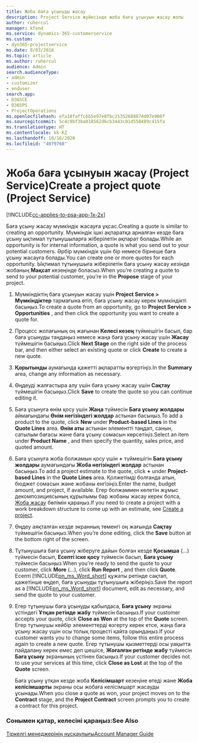```yaml
---
title: Жоба баға ұсынуды жасау
description: Project Service жүйесінде жоба баға ұсынуын жасау жолы
author: ruhercul
manager: kfend
ms.service: dynamics-365-customerservice
ms.custom:
- dyn365-projectservice
ms.date: 8/03/2018
ms.topic: article
ms.author: ruhercul
audience: Admin
search.audienceType:
- admin
- customizer
- enduser
search.app:
- D365CE
- D365PS
- ProjectOperations
ms.openlocfilehash: efa18faffc6b5e97e8fbc21352688874d07e906f
ms.sourcegitcommit: 5c4c9bf3ba018562d6cb3443c01d550489c415fa
ms.translationtype: HT
ms.contentlocale: kk-KZ
ms.lasthandoff: 10/16/2020
ms.locfileid: "4079768"
---
```

# <a name="create-a-project-quote-project-service"></a><span data-ttu-id="acc61-103">Жоба баға ұсынуын жасау (Project Service)</span><span class="sxs-lookup"><span data-stu-id="acc61-103">Create a project quote (Project Service)</span></span>

[!INCLUDE[cc-applies-to-psa-app-1x-2x](../includes/cc-applies-to-psa-app-1x-2x.md)]

<span data-ttu-id="acc61-104">Баға ұсыну жасау мүмкіндік жасауға ұқсас.</span><span class="sxs-lookup"><span data-stu-id="acc61-104">Creating a quote is similar to creating an opportunity.</span></span> <span data-ttu-id="acc61-105">Мүмкіндік ішкі ақпаратқа арналған кезде баға ұсыну ықтимал тұтынушыларға жіберілетін ақпарат болады.</span><span class="sxs-lookup"><span data-stu-id="acc61-105">While an opportunity is for internal information, a quote is what you send out to your potential customers.</span></span> <span data-ttu-id="acc61-106">Әрбір мүмкіндік үшін бір немесе бірнеше баға ұсыну жасауға болады.</span><span class="sxs-lookup"><span data-stu-id="acc61-106">You can create one or more quotes for each opportunity.</span></span> <span data-ttu-id="acc61-107">Ықтимал тұтынушыға жіберілетін баға ұсыну жасау кезінде жобаның **Мақсат** кезеңінде боласыз.</span><span class="sxs-lookup"><span data-stu-id="acc61-107">When you’re creating a quote to send to your potential customer, you’re in the **Propose** stage of your project.</span></span>  
  
1. <span data-ttu-id="acc61-108">Мүмкіндіктің баға ұсынуын жасау үшін **Project Service > Мүмкіндіктер** тармағына өтіп, баға ұсыну жасау керек мүмкіндікті басыңыз.</span><span class="sxs-lookup"><span data-stu-id="acc61-108">To create a quote from an opportunity, go to **Project Service > Opportunities** , and then click the opportunity you want to create a quote for.</span></span>  
  
2. <span data-ttu-id="acc61-109">Процесс жолағының оң жағынан **Келесі кезең** түймешігін басып, бар баға ұсынуды таңдаңыз немесе жаңа баға ұсыну жасау үшін **Жасау** түймешігін басыңыз.</span><span class="sxs-lookup"><span data-stu-id="acc61-109">Click **Next Stage** on the right side of the process bar, and then either select an existing quote or click **Create** to create a new quote.</span></span>  
  
3. <span data-ttu-id="acc61-110">**Қорытынды** аумағында қажетті ақпаратты өзгертіңіз.</span><span class="sxs-lookup"><span data-stu-id="acc61-110">In the **Summary** area, change any information as necessary.</span></span>  
  
4. <span data-ttu-id="acc61-111">Өңдеуді жалғастыра алу үшін баға ұсыну жасау үшін **Сақтау** түймешігін басыңыз.</span><span class="sxs-lookup"><span data-stu-id="acc61-111">Click **Save** to create the quote so you can continue editing it.</span></span>  
  
5. <span data-ttu-id="acc61-112">Баға ұсынуға өнім қосу үшін **Жаңа** түймесін **Баға ұсыну жолдары** аймағындағы **Өнім негізіндегі жолдар** астынан басыңыз.</span><span class="sxs-lookup"><span data-stu-id="acc61-112">To add a product to the quote, click **New** under **Product-based Lines** in the **Quote Lines** area.</span></span> <span data-ttu-id="acc61-113">**Өнім аты** астынан элементті таңдап, санын, сатылым бағасы және баға ұсыну сомасын көрсетіңіз.</span><span class="sxs-lookup"><span data-stu-id="acc61-113">Select an item under **Product Name** , and then specify the quantity, sales price, and quoted amount.</span></span>  
  
6. <span data-ttu-id="acc61-114">Баға ұсынуға жоба болжамын қосу үшін **+** түймешігін **Баға ұсыну жолдары** аумағындағы **Жоба негізіндегі жолдар** астынан басыңыз.</span><span class="sxs-lookup"><span data-stu-id="acc61-114">To add a project estimate to the quote, click **+** under **Project-based Lines** in the **Quote Lines** area.</span></span> <span data-ttu-id="acc61-115">Қолжетімді болғанда атын, бюджет сомасын және жобаны енгізіңіз.</span><span class="sxs-lookup"><span data-stu-id="acc61-115">Enter the name, budget amount, and project, if available.</span></span> <span data-ttu-id="acc61-116">Егер болжаммен келетін жұмыс декомпозициясының құрылымы бар жобаны жасау керек болса,  [Жоба жасау](../psa/create-project.md) бөлімін қараңыз.</span><span class="sxs-lookup"><span data-stu-id="acc61-116">If you need to create a project with a work breakdown structure to come up with an estimate, see [Create a project](../psa/create-project.md).</span></span>  
  
7. <span data-ttu-id="acc61-117">Өңдеу аяқталған кезде экранның төменгі оң жағында **Сақтау** түймешігін басыңыз.</span><span class="sxs-lookup"><span data-stu-id="acc61-117">When you’re done editing, click the **Save** button at the bottom right of the screen.</span></span>  
  
8. <span data-ttu-id="acc61-118">Тұтынушыға баға ұсыну жіберуге дайын болған кезде **Қосымша** (…) түймесін басып, **Есепті іске қосу** түймесін басып, **Баға ұсыну** түймесін басыңыз.</span><span class="sxs-lookup"><span data-stu-id="acc61-118">When you’re ready to send the quote to your customer, click **More** (…), click **Run Report** , and then click **Quote**.</span></span> <span data-ttu-id="acc61-119">Есепті [!INCLUDE[pn_ms_Word_short](../includes/pn-ms-word-short.md)] құжаты ретінде сақтап, қажетінше өңдеп, баға ұсынуды тұтынушыға жіберіңіз.</span><span class="sxs-lookup"><span data-stu-id="acc61-119">Save the report as a [!INCLUDE[pn_ms_Word_short](../includes/pn-ms-word-short.md)] document, edit as necessary, and send the quote to your customer.</span></span>  
  
9. <span data-ttu-id="acc61-120">Егер тұтынушы баға ұсынуды қабылдаса, **Баға ұсыну** экраны үстіндегі **Ұтқан ретінде жабу** түймесін басыңыз.</span><span class="sxs-lookup"><span data-stu-id="acc61-120">If your customer accepts your quote, click **Close as Won** at the top of the **Quote** screen.</span></span> <span data-ttu-id="acc61-121">Егер тұтынушы кейбір элементтерді өзгерту керек етсе, жаңа баға ұсыну жасау үшін осы толық процесті қайта орындаңыз.</span><span class="sxs-lookup"><span data-stu-id="acc61-121">If your customer wants you to change some items, follow this entire process again to create a new quote.</span></span> <span data-ttu-id="acc61-122">Егер тұтынушы қызметтерді осы уақытта пайдалану керек емес деп шешісе, **Жоғалған ретінде жабу** түймесін **Баға ұсыну** экранының үстінен басыңыз.</span><span class="sxs-lookup"><span data-stu-id="acc61-122">If your customer decides not to use your services at this time, click **Close as Lost** at the top of the **Quote** screen.</span></span>  
  
   <span data-ttu-id="acc61-123">Баға ұсыну ұтқан кезде жоба **Келісімшарт** кезеңіне өтеді және **Жоба келісімшарты** экраны осы жобаға келісімшарт жасауды ұсынады.</span><span class="sxs-lookup"><span data-stu-id="acc61-123">When you close a quote as won, your project moves on to the **Contract** stage, and the **Project Contract** screen prompts you to create a contract for this project.</span></span>  
  
### <a name="see-also"></a><span data-ttu-id="acc61-124">Сонымен қатар, келесіні қараңыз:</span><span class="sxs-lookup"><span data-stu-id="acc61-124">See Also</span></span>  
 [<span data-ttu-id="acc61-125">Тіркелгі менеджерінің нұсқаулығы</span><span class="sxs-lookup"><span data-stu-id="acc61-125">Account Manager Guide</span></span>](../psa/account-manager-guide.md)

